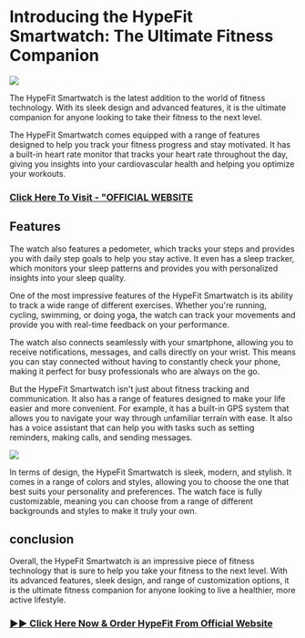 **Introducing the HypeFit Smartwatch: The Ultimate Fitness Companion**
======================================================================

[![](https://blogger.googleusercontent.com/img/b/R29vZ2xl/AVvXsEjEXm_Ba0s2Hlu4DdQZGFgbEUMXb_C_OZ0UtENE5Cd-mptwb693ypgiTpawtEtOUiAB_MT7t-em-3EmOiyoawBq3qdiwPhosdIdmHaaSiSq6FwT15Or_O20DiY45BtwjWEiseyx9dta_H8s2KWrl2gtLMPwn8u-KoHnOmTVFaJkF0MUIgZVJXaj5wlq/w640-h230/banner-bottom-dk.jpg)](https://www.glitco.com/get-hypefit)

The HypeFit Smartwatch is the latest addition to the world of fitness technology. With its sleek design and advanced features, it is the ultimate companion for anyone looking to take their fitness to the next level.

The HypeFit Smartwatch comes equipped with a range of features designed to help you track your fitness progress and stay motivated. It has a built-in heart rate monitor that tracks your heart rate throughout the day, giving you insights into your cardiovascular health and helping you optimize your workouts.

### [**Click Here To Visit - "OFFICIAL WEBSITE**](https://www.glitco.com/get-hypefit)

**Features**
------------

The watch also features a pedometer, which tracks your steps and provides you with daily step goals to help you stay active. It even has a sleep tracker, which monitors your sleep patterns and provides you with personalized insights into your sleep quality.

One of the most impressive features of the HypeFit Smartwatch is its ability to track a wide range of different exercises. Whether you're running, cycling, swimming, or doing yoga, the watch can track your movements and provide you with real-time feedback on your performance.

The watch also connects seamlessly with your smartphone, allowing you to receive notifications, messages, and calls directly on your wrist. This means you can stay connected without having to constantly check your phone, making it perfect for busy professionals who are always on the go.

But the HypeFit Smartwatch isn't just about fitness tracking and communication. It also has a range of features designed to make your life easier and more convenient. For example, it has a built-in GPS system that allows you to navigate your way through unfamiliar terrain with ease. It also has a voice assistant that can help you with tasks such as setting reminders, making calls, and sending messages.

[![](https://blogger.googleusercontent.com/img/b/R29vZ2xl/AVvXsEhIQGExlDetcrWX6IUtPhZMFBczZU-t0NHOVTr45HaRPW3h2fv6bpU69ow82fI_3mz6NVfRmGaV-YPB-KAfEDVVZyEs3beCBWx0CklvPMY7qw97lWJrGmgKLdXPWCko8LqETU6UU1Ciq9NkWjqSgKFaEN_proBmdO3GVZnIsKlWTO1X1LdQ19iZQCu3/w640-h384/Screenshot%20(476).png)](https://www.glitco.com/get-hypefit)

In terms of design, the HypeFit Smartwatch is sleek, modern, and stylish. It comes in a range of colors and styles, allowing you to choose the one that best suits your personality and preferences. The watch face is fully customizable, meaning you can choose from a range of different backgrounds and styles to make it truly your own.

**conclusion**
--------------

Overall, the HypeFit Smartwatch is an impressive piece of fitness technology that is sure to help you take your fitness to the next level. With its advanced features, sleek design, and range of customization options, it is the ultimate fitness companion for anyone looking to live a healthier, more active lifestyle.

### [**►► Click Here Now & Order HypeFit From Official Website**](https://www.glitco.com/get-hypefit)
